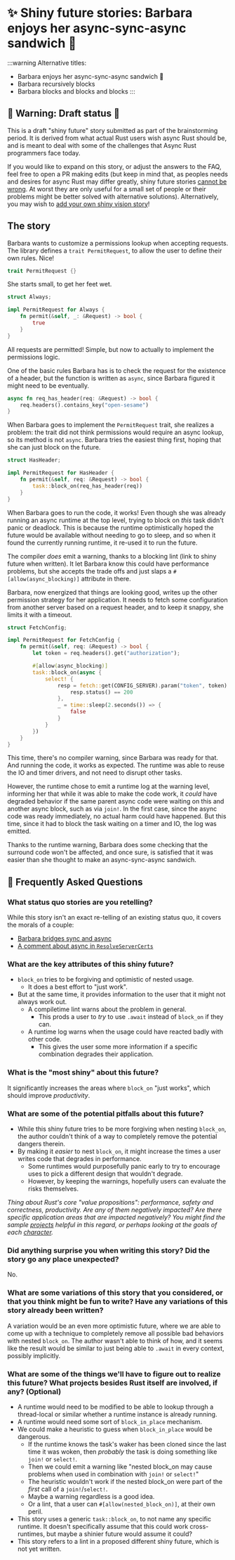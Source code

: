 # ✨ Shiny future stories: Barbara enjoys her async-sync-async sandwich :sandwich:

:::warning
Alternative titles:
- Barbara enjoys her async-sync-async sandwich :sandwich:
- Barbara recursively blocks
- Barbara blocks and blocks and blocks
:::


## 🚧 Warning: Draft status 🚧

This is a draft "shiny future" story submitted as part of the brainstorming period. It is derived from what actual Rust users wish async Rust should be, and is meant to deal with some of the challenges that Async Rust programmers face today.

If you would like to expand on this story, or adjust the answers to the FAQ, feel free to open a PR making edits (but keep in mind that, as peoples needs and desires for async Rust may differ greatly, shiny future stories [cannot be wrong]. At worst they are only useful for a small set of people or their problems might be better solved with alternative solutions). Alternatively, you may wish to [add your own shiny vision story][htvsq]!

## The story

Barbara wants to customize a permissions lookup when accepting requests. The library defines a `trait PermitRequest`, to allow the user to define their own rules. Nice!

```rust
trait PermitRequest {}
```

She starts small, to get her feet wet.

```rust
struct Always;

impl PermitRequest for Always {
    fn permit(&self, _: &Request) -> bool {
        true
    }
}
```

All requests are permitted! Simple, but now to actually to implement the permissions logic.

One of the basic rules Barbara has is to check the request for the existence of a header, but the function is written as `async`, since Barbara figured it might need to be eventually.

```rust
async fn req_has_header(req: &Request) -> bool {
    req.headers().contains_key("open-sesame")
}
```

When Barbara goes to implement the `PermitRequest` trait, she realizes a problem: the trait did not think permissions would require an async lookup, so its method is not `async`. Barbara tries the easiest thing first, hoping that she can just block on the future.

```rust
struct HasHeader;

impl PermitRequest for HasHeader {
    fn permit(&self, req: &Request) -> bool {
        task::block_on(req_has_header(req))
    }
}
```

When Barbara goes to run the code, it works! Even though she was already running an async runtime at the top level, trying to block on *this* task didn't panic or deadlock. This is because the runtime optimistically hoped the future would be available without needing to go to sleep, and so when it found the currently running runtime, it re-used it to run the future.

The compiler *does* emit a warning, thanks to a blocking lint (link to shiny future when written). It let Barbara know this could have performance problems, but she accepts the trade offs and just slaps a `#[allow(async_blocking)]` attribute in there.


Barbara, now energized that things are looking good, writes up the other permission strategy for her application. It needs to fetch some configuration from another server based on a request header, and to keep it snappy, she limits it with a timeout.

```rust
struct FetchConfig;

impl PermitRequest for FetchConfig {
    fn permit(&self, req: &Request) -> bool {
        let token = req.headers().get("authorization");

        #[allow(async_blocking)]
        task::block_on(async {
            select! {
                resp = fetch::get(CONFIG_SERVER).param("token", token) => {
                    resp.status() == 200
                },
                _ = time::sleep(2.seconds()) => {
                    false
                }
            }
        })
    }
}
```

This time, there's no compiler warning, since Barbara was ready for that. And running the code, it works as expected. The runtime was able to reuse the IO and timer drivers, and not need to disrupt other tasks.

However, the runtime chose to emit a runtime log at the warning level, informing her that while it was able to make the code work, it *could* have degraded behavior if the same parent async code were waiting on this and another async block, such as via `join!`. In the first case, since the async code was ready immediately, no actual harm could have happened. But this time, since it had to block the task waiting on a timer and IO, the log was emitted.

Thanks to the runtime warning, Barbara does some checking that the surround code won't be affected, and once sure, is satisfied that it was easier than she thought to make an async-sync-async sandwich.


## 🤔 Frequently Asked Questions

### What status quo stories are you retelling?

While this story isn't an exact re-telling of an existing status quo, it covers the morals of a couple:

- [Barbara bridges sync and async](https://rust-lang.github.io/wg-async/vision/status_quo/barbara_bridges_sync_and_async.html)
- [A comment about async in `ResolveServerCerts`](https://github.com/rust-lang/wg-async/pull/164#issuecomment-824028298)

### What are the key attributes of this shiny future?

- `block_on` tries to be forgiving and optimistic of nested usage.
    - It does a best effort to "just work".
- But at the same time, it provides information to the user that it might not always work out.
    - A compiletime lint warns about the problem in general.
        - This prods a user to *try* to use `.await` instead of `block_on` if they can.
    - A runtime log warns when the usage could have reacted badly with other code.
        - This gives the user some more information if a specific combination degrades their application.

### What is the "most shiny" about this future?

It significantly increases the areas where `block_on` "just works", which should improve *productivity*.

### What are some of the potential pitfalls about this future?

- While this shiny future tries to be more forgiving when nesting `block_on`, the author couldn't think of a way to completely remove the potential dangers therein.
- By making it *easier* to nest `block_on`, it might increase the times a user writes code that degrades in performance.
    - Some runtimes would purposefully panic early to try to encourage uses to pick a different design that wouldn't degrade.
    - However, by keeping the warnings, hopefully users can evaluate the risks themselves.

*Thing about Rust's core "value propositions": performance, safety and correctness, productivity. Are any of them negatively impacted? Are there specific application areas that are impacted negatively? You might find the sample [projects] helpful in this regard, or perhaps looking at the goals of each [character].*

### Did anything surprise you when writing this story? Did the story go any place unexpected?

No.

### What are some variations of this story that you considered, or that you think might be fun to write? Have any variations of this story already been written?

A variation would be an even more optimistic future, where we are able to come up with a technique to completely remove all possible bad behaviors with nested `block_on`. The author wasn't able to think of how, and it seems like the result would be similar to just being able to `.await` in every context, possibly implicitly.

### What are some of the things we'll have to figure out to realize this future? What projects besides Rust itself are involved, if any? (Optional)

- A runtime would need to be modified to be able to lookup through a thread-local or similar whether a runtime instance is already running.
- A runtime would need some sort of `block_in_place` mechanism.
- We could make a heuristic to guess when `block_in_place` would be dangerous.
    - If the runtime knows the task's waker has been cloned since the last time it was woken, then *probably* the task is doing something like `join!` or `select!`.
    - Then we could emit a warning like "nested block_on may cause problems when used in combination with `join!` or `select!`"
    - The heuristic wouldn't work if the nested block_on were part of the *first* call of a `join!`/`select!`.
    - Maybe a warning regardless is a good idea.
    - Or a lint, that a user can `#[allow(nested_block_on)]`, at their own peril.
- This story uses a generic `task::block_on`, to not name any specific runtime. It doesn't specifically assume that this could work cross-runtimes, but maybe a shinier future would assume it could?
- This story refers to a lint in a proposed different shiny future, which is not yet written.



[character]: ../../characters.md
[comment]: ../../how_to_vision/comment.md
[status quo stories]: ../status_quo.md
[Alan]: ../../characters/alan.md
[Grace]: ../../characters/grace.md
[Niklaus]: ../../characters/niklaus.md
[Barbara]: ../../characters/barbara.md
[projects]: ../../projects.md
[htvsq]: ../shiny_future.md
[cannot be wrong]: ../../how_to_vision/comment.md#comment-to-understand-or-improve-not-to-negate-or-dissuade

